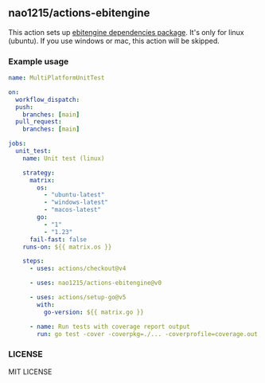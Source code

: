 ## nao1215/actions-ebitengine

This action sets up [ebitengine dependencies package](https://ebitengine.org/en/documents/install.html).
It's only for linux (ubuntu). If you use windows or mac, this action will be skipped.

### Example usage

```yaml
name: MultiPlatformUnitTest

on:
  workflow_dispatch:
  push:
    branches: [main]
  pull_request:
    branches: [main]

jobs:
  unit_test:
    name: Unit test (linux)

    strategy:
      matrix:
        os:
          - "ubuntu-latest"
          - "windows-latest"
          - "macos-latest"
        go:
          - "1"
          - "1.23"
      fail-fast: false
    runs-on: ${{ matrix.os }}

    steps:
      - uses: actions/checkout@v4

      - uses: nao1215/actions-ebitengine@v0

      - uses: actions/setup-go@v5
        with:
          go-version: ${{ matrix.go }}

      - name: Run tests with coverage report output
        run: go test -cover -coverpkg=./... -coverprofile=coverage.out ./...
```

### LICENSE

MIT LICENSE
